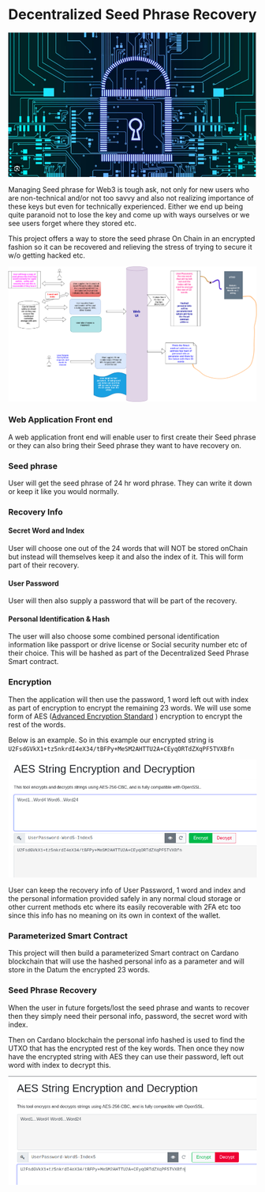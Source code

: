 

# Decentralized Seed Phrase Recovery





![image-20230707152849634](Images/image-20230707152849634.png)



Managing Seed phrase for Web3 is tough ask, not only for new users who are non-technical and/or not too savvy and also not realizing importance of these keys but even for technically experienced. Either we end up being quite paranoid not to lose the key and come up with ways ourselves or we see users forget where they stored etc.

This project offers a way to store the seed phrase On Chain in an encrypted fashion so it can be recovered and relieving the stress of trying to secure it w/o getting hacked etc.



![image-20230805080433577](Images/DecentralizedSeedManagementV2.drawio.png)









### Web Application Front end

A web application front end will enable user to first create their Seed phrase or they can also bring their Seed phrase they want to have recovery on.

### Seed phrase

User will get the seed phrase of 24 hr word phrase. They can write it down or keep it like you would normally.



### Recovery Info



#### Secret Word and Index

User will choose one out of the 24 words that will NOT be stored onChain but instead will themselves keep it and also the index of it. This will form part of their recovery. 

#### User Password

User will then also supply a password that will be part of the recovery.



#### Personal Identification & Hash

The user will also choose some combined personal identification information like passport or drive license or Social security number etc of their choice. This will be hashed as part of the Decentralized Seed Phrase Smart contract. 



### Encryption

Then the application will then use the password, 1 word left out with index as part of encryption to encrypt the remaining 23 words. We will use some form of AES ([Advanced Encryption Standard](https://en.wikipedia.org/wiki/Advanced_Encryption_Standard) ) encryption to encrypt the rest of the words.

Below is an example. So in this example our encrypted string is `U2FsdGVkX1+tz5nkrdI4eX34/tBFPy+MeSM2AHTTU2A+CEyqORTdZXqPF5TVXBfn`

![image-20230819075607363](Images/image-20230819075607363.png)



User can keep the recovery info of User Password, 1 word and index and the personal information provided safely in any normal cloud storage or other current methods etc where its easily recoverable with 2FA etc too since this info has no meaning on its own in context of the wallet. 



 

### Parameterized Smart Contract

This project will then build a parameterized Smart contract on Cardano blockchain that will use the hashed personal info as a parameter and will store in the Datum the encrypted 23 words. 



 

### Seed Phrase Recovery

When the user in future forgets/lost the seed phrase and wants to recover then they simply need their personal info, password, the secret word with index.

Then on Cardano blockchain the personal info hashed is used to find the UTXO that has the encrypted rest of the key words. Then once they now have the encrypted string with AES they can use their password, left out word with index to decrypt this.



![image-20230819080601903](Images/image-20230819080601903.png)















